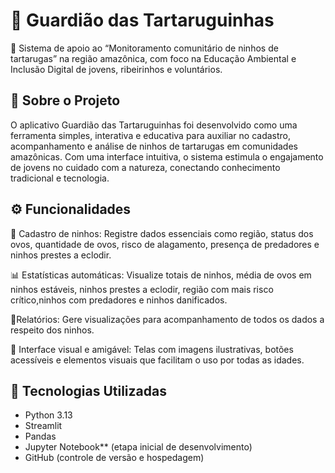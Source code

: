 # 🐢 Guardião das Tartaruguinhas

🌿 Sistema de apoio ao “Monitoramento comunitário de ninhos de tartarugas” na região amazônica, com foco na Educação Ambiental e 
   Inclusão Digital de jovens, ribeirinhos e voluntários.
   
## 📌 Sobre o Projeto

O aplicativo Guardião das Tartaruguinhas foi desenvolvido como uma ferramenta simples, interativa e educativa para auxiliar no cadastro,
acompanhamento e análise de ninhos de tartarugas em comunidades amazônicas. Com uma interface intuitiva, o sistema estimula o engajamento
de jovens no cuidado com a natureza, conectando conhecimento tradicional e tecnologia.

## ⚙️ Funcionalidades

 📝 Cadastro de ninhos: Registre dados essenciais como região, status dos ovos, quantidade de ovos, risco de alagamento,
     presença de predadores e ninhos prestes a eclodir.
  
 📊 Estatísticas automáticas: Visualize totais de ninhos, média de ovos em ninhos estáveis, ninhos prestes a eclodir,
    região com mais risco crítico,ninhos com predadores e ninhos danificados.
    
 📄Relatórios: Gere visualizações para acompanhamento de todos os dados a respeito dos ninhos.
 
 🎨 Interface visual e amigável: Telas com imagens ilustrativas, botões acessíveis e elementos visuais que facilitam o uso por todas as idades.

## 🧰 Tecnologias Utilizadas

- Python 3.13
- Streamlit
- Pandas
- Jupyter Notebook** (etapa inicial de desenvolvimento)
- GitHub (controle de versão e hospedagem)

